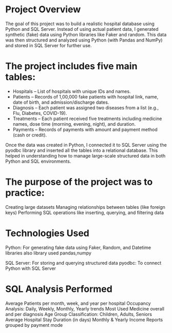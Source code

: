 # Project Overview
The goal of this project was to build a realistic hospital database using Python and SQL Server. Instead of using actual patient data, I generated synthetic (fake) data using Python libraries like Faker and random. This data was then structured and analyzed using Python (with Pandas and NumPy) and stored in SQL Server for further use.

# The project includes five main tables:

- Hospitals – List of hospitals with unique IDs and names.
- Patients – Records of 1,00,000 fake patients with hospital link, name, date of birth, and admission/discharge dates.
- Diagnosis – Each patient was assigned two diseases from a list (e.g., Flu, Diabetes, COVID-19).
- Treatments – Each patient received five treatments including medicine names, dose time (morning, evening, night), and duration.
- Payments – Records of payments with amount and payment method (cash or credit).

Once the data was created in Python, I connected it to SQL Server using the pyodbc library and inserted all the tables into a relational database. 
This helped in understanding how to manage large-scale structured data in both Python and SQL environments.

# The purpose of the project was to practice:

Creating large datasets
Managing relationships between tables (like foreign keys)
Performing SQL operations like inserting, querying, and filtering data

# Technologies Used
Python: For generating fake data using Faker, Random, and Datetime libraries
        also library used pandas,numpy

SQL Server: For storing and querying structured data
pyodbc: To connect Python with SQL Server

# SQL Analysis Performed
Average Patients per month, week, and year per hospital
Occupancy Analysis: Daily, Weekly, Monthly, Yearly trends
Most Used Medicine overall and per diagnosis
Age Group Classification: Children, Adults, Seniors
Average Hospital Stay Duration (in days)
Monthly & Yearly Income Reports grouped by payment mode
